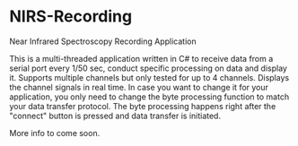 # NIRS-Recording
Near Infrared Spectroscopy Recording Application


This is a multi-threaded application written in C# to receive data from a serial port every 1/50 sec, conduct specific processing on data and display it.
Supports multiple channels but only tested for up to 4 channels. Displays the channel signals in real time. In case you want to change it for your application, you only need to change the byte processing function to match your data transfer protocol. The byte processing happens right after the "connect" button is pressed and data transfer is initiated.

More info to come soon.
